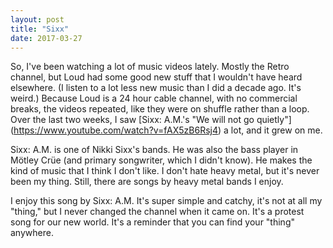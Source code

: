 ```yaml
---
layout: post
title: "Sixx"
date: 2017-03-27
---
```


So, I've been watching a lot of music videos lately. Mostly the Retro channel, but Loud had some good new stuff that I wouldn't have heard elsewhere. (I listen to a lot less new music than I did a decade ago. It's weird.) Because Loud is a 24 hour cable channel, with no commercial breaks, the videos repeated, like they were on shuffle rather than a loop. Over the last two weeks, I saw [Sixx: A.M.'s "We will not go quietly"] (https://www.youtube.com/watch?v=fAX5zB6Rsj4) a lot, and it grew on me.

Sixx: A.M. is one of Nikki Sixx's bands. He was also the bass player in Mötley Crüe (and primary songwriter, which I didn't know). He makes the kind of music that I think I don't like. I don't hate heavy metal, but it's never been my thing. Still, there are songs by heavy metal bands I enjoy.

I enjoy this song by Sixx: A.M. It's super simple and catchy, it's not at all my "thing," but I never changed the channel when it came on. It's a protest song for our new world. It's a reminder that you can find your "thing" anywhere.
